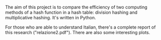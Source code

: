 The aim of this project is to compare the efficiency of two computing methods of a hash function in a hash table: division hashing and multiplicative hashing.
It's written in Python.

For those who are able to understand Italian, there's a complete report of this research ("relazione2.pdf"). There are also some interesting plots.
